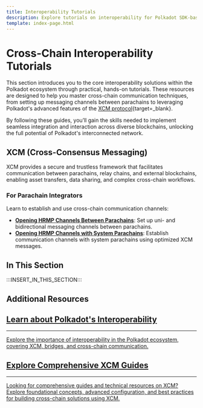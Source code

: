 ```yaml
---
title: Interoperability Tutorials
description: Explore tutorials on interoperability for Polkadot SDK-based blockchains, covering cross-chain communication and integration techniques.
template: index-page.html
---
```


# Cross-Chain Interoperability Tutorials

This section introduces you to the core interoperability solutions within the Polkadot ecosystem through practical, hands-on tutorials. These resources are designed to help you master cross-chain communication techniques, from setting up messaging channels between parachains to leveraging Polkadot's advanced features of the [XCM protocol](/parachains/interoperability/){target=\_blank}.

By following these guides, you’ll gain the skills needed to implement seamless integration and interaction across diverse blockchains, unlocking the full potential of Polkadot's interconnected network.

## XCM (Cross-Consensus Messaging)

XCM provides a secure and trustless framework that facilitates communication between parachains, relay chains, and external blockchains, enabling asset transfers, data sharing, and complex cross-chain workflows.

### For Parachain Integrators

Learn to establish and use cross-chain communication channels:

- **[Opening HRMP Channels Between Parachains](/parachains/interoperability/channels-between-parachains/)**: Set up uni- and bidirectional messaging channels between parachains.
- **[Opening HRMP Channels with System Parachains](/parachains/interoperability/channels-with-system-parachains/)**: Establish communication channels with system parachains using optimized XCM messages.

## In This Section

:::INSERT_IN_THIS_SECTION:::

## Additional Resources

<div class="subsection-wrapper">
  <div class="card">
    <a href="/polkadot-protocol/parachain-basics/interoperability/">
      <h2 class="title">Learn about Polkadot's Interoperability</h2>
      <hr>
      <p class="description">Explore the importance of interoperability in the Polkadot ecosystem, covering XCM, bridges, and cross-chain communication.</p>
    </a>
  </div>
    <div class="card">
    <a href="/develop/interoperability/">
      <h2 class="title">Explore Comprehensive XCM Guides</h2>
      <hr>
      <p class="description">Looking for comprehensive guides and technical resources on XCM? Explore foundational concepts, advanced configuration, and best practices for building cross-chain solutions using XCM.</p>
    </a>
  </div>
</div>
